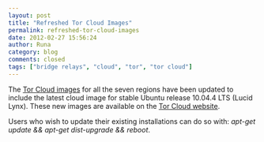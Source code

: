 ```yaml
---
layout: post
title: "Refreshed Tor Cloud Images"
permalink: refreshed-tor-cloud-images
date: 2012-02-27 15:56:24
author: Runa
category: blog
comments: closed
tags: ["bridge relays", "cloud", "tor", "tor cloud"]
---
```


The [Tor Cloud images](https://cloud.torproject.org/) for all the seven regions have been updated to include the latest cloud image for stable Ubuntu release 10.04.4 LTS (Lucid Lynx). These new images are available on the [Tor Cloud website](https://cloud.torproject.org/).

Users who wish to update their existing installations can do so with: *apt-get update && apt-get dist-upgrade && reboot*.
